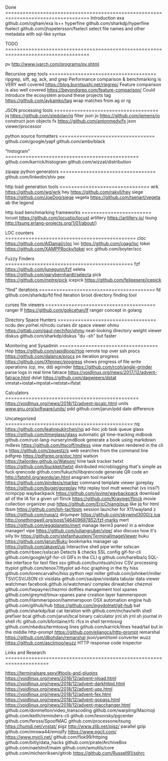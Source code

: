 Done ===================================================================================
Introduction
exa             github.com/ogham/exa                  ls++
hyperfine       github.com/sharkdp/hyperfine
fselect         github.com/jhspetersson/fselect       select file names and other metadata with sql-like syntax

TODO ===================================================================================

pv              http://www.ivarch.com/programs/pv.shtml

Recursive grep tools =====================================
ripgrep, sift, ag, ack, and grep
                Performance comparison & benchmarking is VERY well covered https://blog.burntsushi.net/ripgrep/
                Feature comparison is also well covered https://beyondgrep.com/feature-comparison/
                Could introduce the ecosystem around these projects
tag             https://github.com/aykamko/tag        wrap matches from ag or rg

JSON processing tools ====================================
jq              https://github.com/stedolan/jq        filter json
jo              https://github.com/jpmens/jo          construct json objects
fx              https://github.com/antonmedv/fx       json viewer/processor

python source formatters =================================
github.com/google/yapf
github.com/ambv/black

"histogram" ==============================================
github.com/karrick/histogram
github.com/wizzat/distribution

zipapp python generators =================================
github.com/linkedin/shiv
pex

http load generation tools ===============================
wrk             https://github.com/wg/wrk
hey             https://github.com/rakyll/hey
siege           https://github.com/JoeDog/siege
vegeta          https://github.com/tsenart/vegeta
ab              the legend

http load benchmarking frameworks ========================
locust          https://github.com/locustio/locust
artillery       https://artillery.io/
tsung           http://tsung.erlang-projects.org/1/01/about/)

LOC counters =============================================
cloc            https://github.com/AlDanial/cloc
loc							https://github.com/cgag/loc
tokei						https://github.com/XAMPPRocky/tokei
scc             github.com/boyter/scc

Fuzzy Finders ============================================
fzf             https://github.com/junegunn/fzf
seleta          https://github.com/garybernhardt/selecta
pick            https://github.com/mptre/pick
icepick         https://github.com/felipesere/icepick

"find" iterations ========================================
fd              github.com/sharkdp/fd                 find iteration
broot                                                 directory finding tool

curses file viewers ======================================
ranger
lf              https://github.com/gokcehan/lf        ranger concept in golang

Directory Space Hunters ==================================
ncdu            dev.yorhel.nl/ncdu                    curses dir space viewer
ohmu            https://gitlab.com/paul-nechifor/ohmu neat-looking directory weight viewer
diskus          github.com/sharkdp/diskus             "du -sh" but faster

Monitoring and Sysadmin ==================================
rtop            https://github.com/rapidloop/rtop     remote top over ssh
procs           https://github.com/dalance/procs      ps iteration
progress        https://github.com/Xfennec/progress   shows progress of file write operations (cp, mv, dd)
agrinder        https://github.com/rcoh/angle-grinder parse logs in real time
fatrace         https://voidlinux.org/news/2017/12/advent-fatrace.html
dstat           https://github.com/dagwieers/dstat    vmstat+iostat+mpstat+netstat+ifstat

Calculators ==============================================
https://voidlinux.org/news/2018/12/advent-ipcalc.html
units           www.gnu.org/software/units/
pdd             github.com/jarun/pdd                  date difference

Uncategorized ============================================
nq              https://github.com/leahneukirchen/nq  ad-hoc job task queue
glass           https://github.com/timeglass/glass    automatic git time-tracking
mdbook          github.com/rust-lang-nursery/mdBook   generate a book using markdown
mdless          https://github.com/ttscoff/mdless     view markdown rendered in the cli
s               https://github.com/zquestz/s          web searches from the command line
pdfgrep         https://pdfgrep.org/doc.html
watson          https://tailordev.github.io/Watson/   time task tracker
twtxt           https://github.com/buckket/twtxt      distributed microblogging that's simple as fuck
qrencode        github.com/fukuchi/libqrencode        generate QR code
an              http://fatphil.org/words/an.html      anagram tool
marker          https://github.com/pindexis/marker    command template viewer
goreplay        https://github.com/buger/goreplay     http replay tool
mutt
weechat (vs irssi?)
ncmpcpp
waybackpack     https://github.com/jsvine/waybackpack download all of the IA for a given url
flinck          https://github.com/Kraymer/flinck     movie collection organizer
pup             https://github.com/EricChiang/pup     like jq for html
tbsm            https://github.com/loh-tar/tbsm       session launcher for X11/wayland z               https://github.com/rupa/z             dirjumper https://github.com/skywind3000/z.lua
                http://onethingwell.org/post/146409687852/fzf-marks
mert            https://github.com/eggplanetio/mert   manage iterm3 panes! in a window manager!
vipe            https://github.com/juliangruber/vipe/ also discuss how it's silly
tiv             https://github.com/stefanhaustein/TerminalImageViewer
buku            https://github.com/jarun/Buku         bookmarks manager
up              https://github.com/akavel/up          Interactive shell pipe writer
sslscan         github.com/rbsec/sslscan              Detects & checks SSL config
gif-for-cli     github.com/google/gif-for-cli         GIFs in the CLI
q               github.com/harelba/q                  SQL-like interface for text files
xsv             github.com/burntsushi/xsv             CSV processing
ttyplot         github.com/tenox7/ttyplot             ad-hoc graphing in the tty
hiss            github.com/lorencarvalho/hiss         python repl
miller          github.com/johnkerl/miller            TSV/CSV/JSON cli
visidata        github.com/saulpw/visidata            tabular data viewer
watchman        facebook.github.io/watchman/          complex dirwatcher
chezmoi         github.com/twpayne/chezmoi            dotfiles management tool
xpanes          github.com/greymd/tmux-xpanes         pane creation layer
hammerspoon     github.com/Hammerspoon/hammerspoon    OSX automation engine
hub             github.com/github/hub
                https://github.com/ingydotnet/git-hub
bat             github.com/sharkdp/bat                cat iteration
with            github.com/mchav/with                 shell prefixer
bcal            github.com/jarun/bcal                 binary calculator
jrnl.sh         jrnl.sh                               journal in shell
rfc             github.com/bfontaine/rfc              rfcs in shell
termtosvg       github.com/nbedos/termtosvg
lines           github.com/karrick/lines              head/tail but in the middle
http-prompt     https://github.com/eliangcs/http-prompt
remarshal       https://github.com/dbohdan/remarshal  json/yaml/toml converter
wuzz            https://github.com/asciimoo/wuzz      HTTP response code inspector

Links and Research =====================================================================

https://terminalsare.sexy/#tools-and-plugins
https://voidlinux.org/news/2018/12/advent-nload.html
https://voidlinux.org/news/2018/12/advent-darkhttpd.html
https://voidlinux.org/news/2018/12/advent-upx.html
https://voidlinux.org/news/2018/12/advent-fex.html
https://voidlinux.org/news/2018/12/advent-gopass.html
https://voidlinux.org/news/2018/12/advent-macchanger.html
github.com/donmelton/video_transcoding
github.com/warpling/Macmoji
github.com/keith/reminders-cli
github.com/lesovsky/pgcenter
github.com/feross/SpoofMAC
github.com/processone/tsung
https://humdi.net/vnstat/
pigz            http://www.zlib.net/pigz/             parallel gzip
github.com/mrowa44/emojify
https://www.pgcli.com/
https://www.mycli.net/
github.com/flok99/httping
github.com/bitly/data_hacks
github.com/pirate/ArchiveBox
github.com/naelstrof/maim
github.com/wmutils/core
github.com/michenriksen/gitrob
https://github.com/Russell91/sshrc

